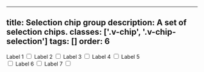 <!--
 *              Copyright (c) 2025 Visa, Inc.
 *
 * Licensed under the Apache License, Version 2.0 (the "License");
 * you may not use this file except in compliance with the License.
 * You may obtain a copy of the License at
 *
 *         http://www.apache.org/licenses/LICENSE-2.0
 *
 * Unless required by applicable law or agreed to in writing, software
 * distributed under the License is distributed on an "AS IS" BASIS,
 * WITHOUT WARRANTIES OR CONDITIONS OF ANY KIND, either express or implied.
 * See the License for the specific language governing permissions and
 * limitations under the License.
 *
 -->
---
title: Selection chip group
description: A set of selection chips.
classes: ['.v-chip', '.v-chip-selection']
tags: []
order: 6
---

<div class="v-flex v-gap-8 v-flex-wrap" style="inline-size: 70%">
  <label class="v-chip v-chip-selection v-label" for="selection-chip-group-1">
    Label 1
    <input class="v-checkbox" id="selection-chip-group-1" type="checkbox"/>
  </label>
  <label class="v-chip v-chip-selection v-label v-gap-6" for="selection-chip-group-2">
    Label 2
    <input class="v-checkbox" id="selection-chip-group-2" type="checkbox"/>
  </label>
  <label class="v-chip v-chip-selection v-label v-gap-6" for="selection-chip-group-3">
    Label 3
    <input class="v-checkbox" id="selection-chip-group-3" type="checkbox"/>
  </label>
  <label class="v-chip v-chip-selection v-label v-gap-6" for="selection-chip-group-4">
    Label 4
    <input class="v-checkbox" id="selection-chip-group-4" type="checkbox"/>
  </label>
  <label class="v-chip v-chip-selection v-label v-gap-6" for="selection-chip-group-5">
    Label 5
    <input class="v-checkbox" id="selection-chip-group-5" type="checkbox"/>
  </label>
  <label class="v-chip v-chip-selection v-label v-gap-6" for="selection-chip-group-6">
    Label 6
    <input class="v-checkbox" id="selection-chip-group-6" type="checkbox"/>
  </label>
  <label class="v-chip v-chip-selection v-label v-gap-6" for="selection-chip-group-7">
    Label 7
    <input class="v-checkbox" id="selection-chip-group-7" type="checkbox"/>
  </label>
</div>
